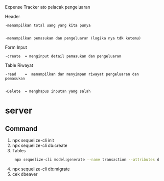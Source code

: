 Expense Tracker ato pelacak pengeluaran

Header

    -menampilkan total uang yang kita punya


    -menampilkan pemasukan dan pengeluaran (logika nya tdk ketemu)


Form Input


    -create  = menginput detail pemasukan dan pengeluaran
    



Table Riwayat


    -read    =  menampilkan dan menyimpan riwayat pengeluaran dan pemasukan 

    
    -Delete  = menghapus inputan yang salah

# server

## Command 

1. npx sequelize-cli init
2. npx sequelize-cli db:create
3. Tables
   ```bash
    npx sequelize-cli model:generate --name transaction --attributes date:string,detail:string,categories:string,amount:integer
   
   ```
4. npx sequelize-cli db:migrate
5. cek dbeaver
